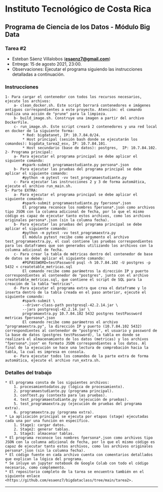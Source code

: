 # Instituto Tecnológico de Costa Rica

## Programa de Ciencia de los Datos - Módulo Big Data

### Tarea #2

* Esteban Sáenz Villalobos (**esaenz7@gmail.com**)
* Entrega: 15 de agosto 2021, 23:00.
* Observaciones: Ejecutar el programa siguiendo las instrucciones detalladas a continuación.

### Instrucciones

    1- Para cargar el contenedor con todos los recursos necesarios, ejecute los archivos:
        a- clean_docker.sh. Este script borrará contenedores e imágenes antiguos correspondientes a este proyecto. Atención: el comando realiza una acción de "prune" para la limpieza.
        b- build_image.sh. Construye una imagen a partir del archivo DockerFile.
        c- run_image.sh. Este script creará 2 contenedores y una red local en docker de la siguiente forma:
            * Red: bigdatanet, IP: 10.7.84.0/24.
            * Host principal (sesión bash donde se ejecutarán los comandos): bigdata_tarea2_esv, IP: 10.7.84.101.
            * Host secundario (base de datos): postgres,  IP: 10.7.84.102.
    2- Programa principal:
        a- Para ejecutar el programa principal se debe aplicar el siguiente comando:
            #spark-submit programaestudiante.py persona*.json
        b- Para ejecutar las pruebas del programa principal se debe aplicar el siguiente comando:
            #python -m pytest -vv test_programaestudiante.py
        c- Para ejecutar las instrucciones 2 y 3 de forma automática, ejecute el archivo run_main.sh.
    5- Parte EXTRA:
        a- Para ejecutar el programa principal se debe aplicar el siguiente comando:
            #spark-submit programaestudiante.py fpersona*.json
            El programa reconoce los nombres fpersona*.json como archivos tipo JSON con la columna adicional de fecha, por lo que el mismo código es capaz de ejecutar tanto estos archivos, como los archivos originales persona*.json (sin la columna fecha).
        b- Para ejecutar las pruebas del programa principal se debe aplicar el siguiente comando:
            #python -m pytest -vv test_programaextra.py
            El módulo pytest recibe como argumento el archivo test_programaextra.py, el cual contiene las pruebas correspondientes para los dataframes que son generados utilizando los archivos con la columna adicional de fecha.
        c- Para crear la tabla de métricas dentro del contenedor de base de datos se debe aplicar el siguiente comando:
            #PGPASSWORD=testPassword psql -h 10.7.84.102 -U postgres -p 5432 < createtable_metricas.sql
            El comando recibe como parámetros la dirección IP y puerto correspondientes al contenedor de "postgres", junto con el archivo createtable_metricas.sql, que contiene el script de SQL para la creación de la tabla "metricas".
        d- Para ejecutar el programa extra que crea el dataframe y lo inserta dentro de la tabla creada en el paso anterior, ejecute el siguiente comando:
            #spark-submit \
            --driver-class-path postgresql-42.2.14.jar \
            --jars postgresql-42.2.14.jar \
            programaextra.py 10.7.84.102 5432 postgres testPassword metricas fpersona*.json
            El comando recibe como parámetros el archivo "programaextra.py", la dirección IP y puerto (10.7.84.102 5432) correspondientes al contenedor de "postgres", el usuario y password de la base de datos (postgres testPassword), la tabla en donde se realizará el almacenamiento de los datos (metricas) y los archivos "fpersona*.json" en formato JSON correspondientes a los datos. Al final de la ejecución se hace una lectura de comprobación hacia la tabla, la cual es impresa en consola.
        e- Para ejecutar todos los comandos de la parte extra de forma automática, ejecute el archivo run_extra.sh.

### Detalles del trabajo

    * El programa consta de los siguientes archivos:
        1. procesamientodatos.py (lógica de procesamiento).
        2. programaestudiante.py (programa principal).
        3. conftest.py (contexto para las pruebas).
        4. test_programaestudiante.py (ejecución de pruebas).
        5. test_programaextra.py (ejecución de pruebas del programa extra).
        6. programaextra.py (programa extra).
    * La aplicación principal se ejecuta por etapas (stage) ejecutadas cada una por una función en específico.
        1. Stage1: cargar datos.
        2. Stage2: generar tablas.
        3. Stage3: almacenar tablas.
    * El programa reconoce los nombres fpersona*.json como archivos tipo JSON con la columna adicional de fecha, por lo que el mismo código es capaz de ejecutar tanto estos archivos, como los archivos originales persona*.json (sin la columna fecha).
    * El código fuente en cada archivo cuenta con comentarios detallados que explican la lógica del programa.
    * Se inluye un jupyter notebook de Google Colab con todo el código necesario, como complemento.
    * El repositorio completo de la tarea se encuentra también en el siguiente enlace <https://github.com/esaenz7/bigdataclass/tree/main/tarea2>.

---
